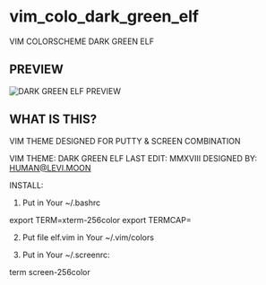 # vim_colo_dark_green_elf
VIM COLORSCHEME DARK GREEN ELF


## PREVIEW

![DARK GREEN ELF PREVIEW](http://github.com/sasumutakahito/vim_colo_dark_green_elf/dark_green_elf.gif)

## WHAT IS THIS?

VIM THEME DESIGNED FOR PUTTY & SCREEN COMBINATION

VIM THEME:   DARK GREEN ELF
LAST EDIT:   MMXVIII
DESIGNED BY: HUMAN@LEVI.MOON

INSTALL:

1) Put in Your ~/.bashrc

export TERM=xterm-256color
export TERMCAP=

2) Put file elf.vim in Your ~/.vim/colors

3) Put in Your ~/.screenrc:

term screen-256color

